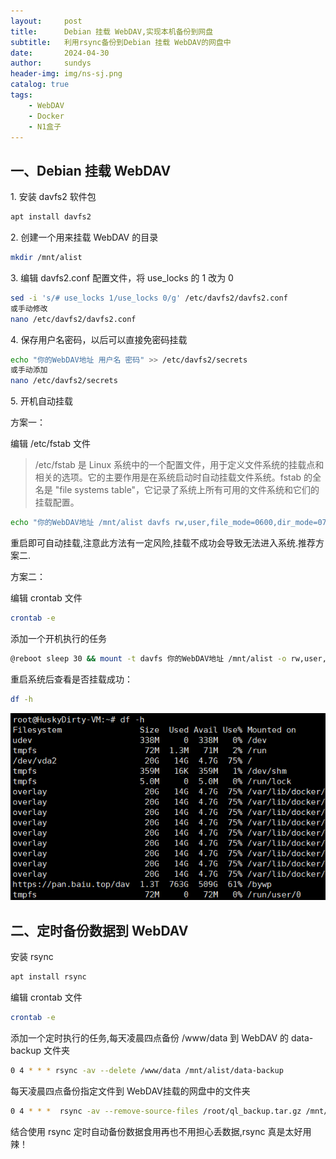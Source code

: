 ```yaml
---
layout:     post
title:      Debian 挂载 WebDAV,实现本机备份到网盘
subtitle:   利用rsync备份到Debian 挂载 WebDAV的网盘中
date:       2024-04-30
author:     sundys
header-img: img/ns-sj.png
catalog: true
tags:
    - WebDAV
    - Docker
    - N1盒子
---
```



## 一、Debian 挂载 WebDAV

1\. 安装 davfs2 软件包

```bash
apt install davfs2
```
2\. 创建一个用来挂载 WebDAV 的目录

```bash
mkdir /mnt/alist
```
3\. 编辑 davfs2.conf 配置文件，将 use\_locks 的 1 改为 0

```bash
sed -i 's/# use_locks 1/use_locks 0/g' /etc/davfs2/davfs2.conf
或手动修改
nano /etc/davfs2/davfs2.conf
```
4\. 保存用户名密码，以后可以直接免密码挂载

```bash
echo "你的WebDAV地址 用户名 密码" >> /etc/davfs2/secrets  
或手动添加
nano /etc/davfs2/secrets
```

5\. 开机自动挂载

方案一：

编辑 /etc/fstab 文件

> /etc/fstab 是 Linux 系统中的一个配置文件，用于定义文件系统的挂载点和相关的选项。它的主要作用是在系统启动时自动挂载文件系统。fstab 的全名是 "file systems table"，它记录了系统上所有可用的文件系统和它们的挂载配置。
```bash
echo "你的WebDAV地址 /mnt/alist davfs rw,user,file_mode=0600,dir_mode=0700,_netdev 0 0" >> /etc/fstab
```
重启即可自动挂载,注意此方法有一定风险,挂载不成功会导致无法进入系统.推荐方案二.

方案二：

编辑 crontab 文件
```bash
crontab -e
```
添加一个开机执行的任务
```bash
@reboot sleep 30 && mount -t davfs 你的WebDAV地址 /mnt/alist -o rw,user,file_mode=0600,dir_mode=0700,_netdev
```
重启系统后查看是否挂载成功：
```bash
df -h
```
![df - h 截图](/img/de-av.png)


## 二、定时备份数据到 WebDAV

安装 rsync
```bash
apt install rsync 
```
编辑 crontab 文件
```bash
crontab -e
```
添加一个定时执行的任务,每天凌晨四点备份 /www/data 到 WebDAV 的 data-backup 文件夹
```bash
0 4 * * * rsync -av --delete /www/data /mnt/alist/data-backup
```
每天凌晨四点备份指定文件到 WebDAV挂载的网盘中的文件夹
```bash
0 4 * * *  rsync -av --remove-source-files /root/ql_backup.tar.gz /mnt/alist/天翼云盘/qlbk/
```
结合使用 rsync 定时自动备份数据食用再也不用担心丢数据,rsync 真是太好用辣！
